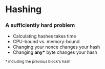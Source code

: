 # Hashing
### A sufficiently hard problem

<ul>
	<li class="fragment">Calculating hashes takes time</li>
	<li class="fragment">CPU-bound vs. memory-bound</li>
	<li class="fragment">Changing your nonce changes your hash</li>
	<li class="fragment">Changing <strong>any*</strong> byte changes your hash</li>
</ul>

<small class="fragment">* including the previous block's hash</small>